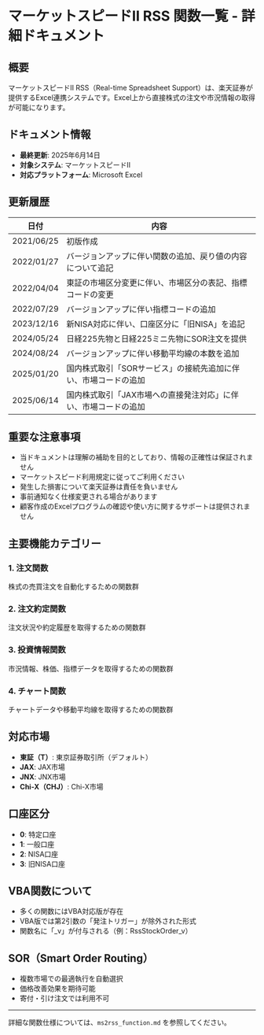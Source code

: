 # マーケットスピードⅡ RSS 関数一覧 - 詳細ドキュメント

## 概要

マーケットスピードⅡ RSS（Real-time Spreadsheet Support）は、楽天証券が提供するExcel連携システムです。Excel上から直接株式の注文や市況情報の取得が可能になります。

## ドキュメント情報

- **最終更新**: 2025年6月14日
- **対象システム**: マーケットスピードⅡ
- **対応プラットフォーム**: Microsoft Excel

## 更新履歴

| 日付 | 内容 |
|------|------|
| 2021/06/25 | 初版作成 |
| 2022/01/27 | バージョンアップに伴い関数の追加、戻り値の内容について追記 |
| 2022/04/04 | 東証の市場区分変更に伴い、市場区分の表記、指標コードの変更 |
| 2022/07/29 | バージョンアップに伴い指標コードの追加 |
| 2023/12/16 | 新NISA対応に伴い、口座区分に「旧NISA」を追記 |
| 2024/05/24 | 日経225先物と日経225ミニ先物にSOR注文を提供 |
| 2024/08/24 | バージョンアップに伴い移動平均線の本数を追加 |
| 2025/01/20 | 国内株式取引「SORサービス」の接続先追加に伴い、市場コードの追加 |
| 2025/06/14 | 国内株式取引「JAX市場への直接発注対応」に伴い、市場コードの追加 |

## 重要な注意事項

- 当ドキュメントは理解の補助を目的としており、情報の正確性は保証されません
- マーケットスピード利用規定に従ってご利用ください
- 発生した損害について楽天証券は責任を負いません
- 事前通知なく仕様変更される場合があります
- 顧客作成のExcelプログラムの確認や使い方に関するサポートは提供されません

## 主要機能カテゴリー

### 1. 注文関数
株式の売買注文を自動化するための関数群

### 2. 注文約定関数  
注文状況や約定履歴を取得するための関数群

### 3. 投資情報関数
市況情報、株価、指標データを取得するための関数群

### 4. チャート関数
チャートデータや移動平均線を取得するための関数群

## 対応市場

- **東証（T）**: 東京証券取引所（デフォルト）
- **JAX**: JAX市場
- **JNX**: JNX市場  
- **Chi-X（CHJ）**: Chi-X市場

## 口座区分

- **0**: 特定口座
- **1**: 一般口座
- **2**: NISA口座
- **3**: 旧NISA口座

## VBA関数について

- 多くの関数にはVBA対応版が存在
- VBA版では第2引数の「発注トリガー」が除外された形式
- 関数名に「_v」が付与される（例：RssStockOrder_v）

## SOR（Smart Order Routing）

- 複数市場での最適執行を自動選択
- 価格改善効果を期待可能
- 寄付・引け注文では利用不可

---

詳細な関数仕様については、`ms2rss_function.md` を参照してください。